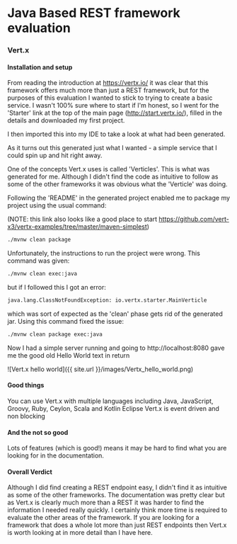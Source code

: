 # Java Based REST framework evaluation

### Vert.x

#### Installation and setup
From reading the introduction at https://vertx.io/ it was clear that this framework offers much more than
just a REST framework, but for the purposes of this evaluation I wanted to stick to trying to create a basic service.
I wasn't 100% sure where to start if I'm honest, so I went for the 'Starter' link at the top of the main
page (http://start.vertx.io/), filled in the details and downloaded my first project.

I then imported this into my IDE to take a look at what had been generated.

As it turns out this generated just what I wanted - a simple service that I could spin up and hit right away.

One of the concepts Vert.x uses is called 'Verticles'. This is what was generated for me.
Although I didn't find the code as intuitive to follow as some of the other frameworks it was 
obvious what the 'Verticle' was doing.

Following the 'README' in the generated project enabled me to package my project using the usual command:

(NOTE: this link also looks like a good place to start https://github.com/vert-x3/vertx-examples/tree/master/maven-simplest)

```bash
./mvnw clean package
```

Unfortunately, the instructions to run the project were wrong. This command was given:

```bash
./mvnw clean exec:java
```

but if I followed this I got an error:

```bash
java.lang.ClassNotFoundException: io.vertx.starter.MainVerticle
```
which was sort of expected as the 'clean' phase gets rid of the generated jar. Using this command fixed the issue:

```bash
./mvnw clean package exec:java
```

Now I had a simple server running and going to http://localhost:8080 gave me the good old Hello World text in return

![Vert.x hello world]({{ site.url }}/images/Vertx_hello_world.png)


#### Good things
You can use Vert.x with multiple languages including Java, JavaScript, Groovy, Ruby, Ceylon, Scala and Kotlin
Eclipse Vert.x is event driven and non blocking

#### And the not so good
Lots of features (which is good!) means it may be hard to find what you are looking for in the documentation.

#### Overall Verdict
Although I did find creating a REST endpoint easy, I didn't find it as 
intuitive as some of the other frameworks. 
The documentation was pretty clear but as Vert.x is clearly much more than a REST it was harder to find the information 
I needed really quickly. 
I certainly think more time is required to evaluate the other areas of the framework.
If you are looking for a framework that does a whole lot more than just REST endpoints then
Vert.x is worth looking at in more detail than I have here.
